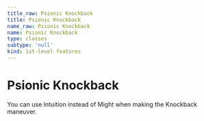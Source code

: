 ```yaml
---
title_raw: Psionic Knockback
title: Psionic Knockback
name_raw: Psionic Knockback
name: Psionic Knockback
type: classes
subtype: 'null'
kind: 1st-level features
---
```


# Psionic Knockback

You can use Intuition instead of Might when making the Knockback maneuver.
